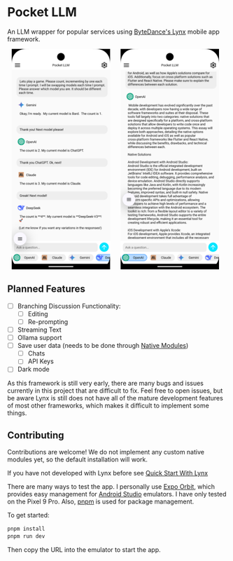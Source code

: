 # Pocket LLM

An LLM wrapper for popular services using [ByteDance's Lynx](https://lynxjs.org/) mobile app framework.

<p float="left">
  <img src="./src/assets/model-switching.png" width="225" aspect-ratio="1/2.23" hspace="10">
  <img src="./src/assets/text-scroll.png" width="225" aspect-ratio="1/2.23" hspace="10">
</p>

## Planned Features

- [ ] Branching Discussion Functionality:
  - [ ] Editing
  - [ ] Re-prompting
- [ ] Streaming Text
- [ ] Ollama support
- [ ] Save user data (needs to be done through [Native Modules](https://lynxjs.org/guide/use-native-modules.html))
  - [ ] Chats 
  - [ ] API Keys
- [ ] Dark mode

As this framework is still very early, there are many bugs and issues currently in this project that are difficult to fix. Feel free to open issues, but be aware Lynx is still does not have all of the mature development features of most other frameworks, which makes it difficult to implement some things.  

## Contributing

Contributions are welcome! We do not implement any custom native modules yet, so the default installation will work.

If you have not developed with Lynx before see [Quick Start With Lynx](https://lynxjs.org/guide/start/quick-start.html)

There are many ways to test the app. I personally use [Expo Orbit](https://expo.dev/orbit), which provides easy management for [Android Studio](https://developer.android.com/studio) emulators. I have only tested on the Pixel 9 Pro. Also, [pnpm](https://pnpm.io/) is used for package management.

To get started:
```bash
pnpm install
pnpm run dev
```

Then copy the URL into the emulator to start the app.
